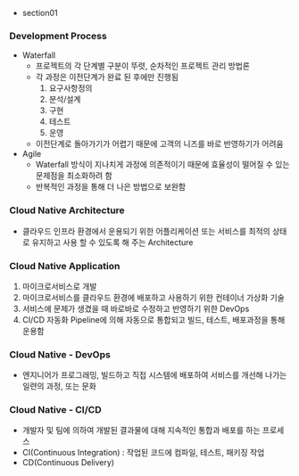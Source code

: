 -   section01

### Development Process

-   Waterfall
    -   프로젝트의 각 단계별 구분이 뚜렷, 순차적인 프로젝트 관리 방법론
    -   각 과정은 이전단계가 완료 된 후에만 진행됨
        1. 요구사항정의
        2. 분석/설계
        3. 구현
        4. 테스트
        5. 운영
    -   이전단계로 돌아가기가 어렵기 때문에 고객의 니즈를 바로 반영하기가 어려움
-   Agile
    -   Waterfall 방식이 지나치게 과정에 의존적이기 때문에 효율성이 떨어질 수 있는 문제점을 최소화하려 함
    -   반복적인 과정을 통해 더 나은 방법으로 보완함

### Cloud Native Architecture

-   클라우드 인프라 환경에서 운용되기 위한 어플리케이션 또는 서비스를 최적의 상태로 유지하고 사용 할 수 있도록 해 주는 Architecture

### Cloud Native Application

1. 마이크로서비스로 개발
2. 마이크로서비스를 클라우드 환경에 배포하고 사용하기 위한 컨테이너 가상화 기술
3. 서비스에 문제가 생겼을 때 바로바로 수정하고 반영하기 위한 DevOps
4. CI/CD 자동화 Pipeline에 의해 자동으로 통합되고 빌드, 테스트, 배포과정을 통해 운용함

### Cloud Native - DevOps

-   엔지니어가 프로그래밍, 빌드하고 직접 시스템에 배포하여 서비스를 개선해 나가는 일련의 과정, 또는 문화

### Cloud Native - CI/CD

-   개발자 및 팀에 의하여 개발된 결과물에 대해 지속적인 통합과 배포를 하는 프로세스
-   CI(Continuous Integration) : 작업된 코드에 컴파일, 테스트, 패키징 작업
-   CD(Continuous Delivery)
